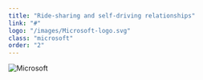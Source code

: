 ```yaml
---
title: "Ride-sharing and self-driving relationships"
link: "#"
logo: "/images/Microsoft-logo.svg"
class: "microsoft"
order: "2"
---
```

![Microsoft](/images/Microsoft-logo.svg)
